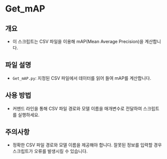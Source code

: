 # Get_mAP

## 개요
- 이 스크립트는 CSV 파일을 이용해 mAP(Mean Average Precision)을 계산합니다.

## 파일 설명
- `Get_mAP.py`: 지정된 CSV 파일에서 데이터를 읽어 들여 mAP를 계산합니다.

## 사용 방법
- 커맨드 라인을 통해 CSV 파일 경로와 모델 이름을 매개변수로 전달하여 스크립트를 실행하세요.

## 주의사항
- 정확한 CSV 파일 경로와 모델 이름을 제공해야 합니다. 잘못된 정보를 입력할 경우 스크립트가 오류를 발생시킬 수 있습니다.
